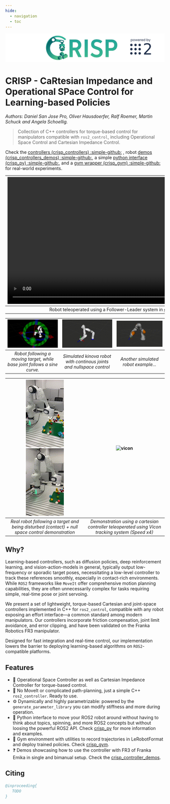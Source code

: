 ```yaml
---
hide:
  - navigation
  - toc
---
```


<img src="media/crisp_logo.webp" alt="CRISP Controllers Logo"/>

# CRISP - **C**a**R**tesian **I**mpedance and Operational **SP**ace Control for Learning-based Policies
*Authors: Daniel San Jose Pro, Oliver Hausdoerfer, Ralf Roemer, Martin Schuck and Angela Schoellig.*

> Collection of C++ controllers for torque-based control for manipulators compatible with `ros2_control`, including Operational Space Control and Cartesian Impedance Control. 

Check the [controllers (crisp_controllers) :simple-github:](https://github.com/utiasDSL/crisp_controllers) , robot [demos (crisp_controllers_demos) :simple-github:](https://github.com/utiasDSL/crisp_controllers_demos), a simple [python interface (crisp_py) :simple-github:](https://github.com/utiasDSL/crisp_py), and a [gym wrapper (crisp_gym) :simple-github:](https://github.com/utiasDSL/crisp_gym) for real-world experiments.

| <video src="media/pap_demo.mp4" controls="true" loop="true" autoplay="true" width="800"/> | <video src="media/policy.mp4" controls="true" loop="true" autoplay="true" width="800"/> |
|:--:|:--:|
| Robot teleoperated using a Follower-Leader system in [crisp_gym :simple-github:](https://github.com/utiasDSL/crisp_gym) | Diffusion Policy trained and deployed from the same demonstrations. | 


| ![Franka](media/franka.gif) | ![kinova](media/kinova.gif) | ![iiwa](media/iiwa.gif) |
|:--:|:--:|:--:|
| *Robot following a moving target, while base joint follows a sine curve.* | *Simulated kinova robot with continous joints and nullspace control* | *Another simulated robot example...* |

| ![franka_eight_reduced](media/franka_eight_reduced.gif)![franka_ns_reduced](media/franka_ns_reduced.gif) | ![vicon](media/franka_teleop.gif)|
|:--:|:--:|
| *Real robot following a target and being disturbed (contact) + null space control demonstration*  | *Demonstration using a cartesian controller teleoperated using Vicon tracking system (Speed x4)*| 


## Why?

Learning-based controllers, such as diffusion policies, deep reinforcement learning, and vision-action-models in general, typically output low-frequency or sporadic target poses, necessitating a low-level controller to track these references smoothly, especially in contact-rich environments.
While `ROS2` frameworks like `MoveIt` offer comprehensive motion planning capabilities, they are often unnecessarily complex for tasks requiring simple, real-time pose or joint servoing.

We present a set of lightweight, torque-based Cartesian and joint-space controllers implemented in C++ for `ros2_control`, compatible with any robot exposing an effort interface—a common standard among modern manipulators.
Our controllers incorporate friction compensation, joint limit avoidance, and error clipping, and have been validated on the Franka Robotics FR3 manipulator.

Designed for fast integration and real-time control, our implementation lowers the barrier to deploying learning-based algorithms on `ROS2`-compatible platforms.

## Features

- 🤖 Operational Space Controller as well as Cartesian Impedance Controller for torque-based control.  
- 🚫 No MoveIt or complicated path-planning, just a simple C++ `ros2_controller`. Ready to use.  
- ⚙️ Dynamically and highly parametrizable: powered by the `generate_parameter_library` you can modify stiffness and more during operation.  
- 🐍 Python interface to move your ROS2 robot around without having to think about topics, spinning, and more ROS2 concepts but without loosing the powerful ROS2 API. Check [crisp_py](https://github.com/utiasDSL/crisp_py) for more information and examples.
- 🔁 Gym environment with utilities to record trajectories in LeRobotFormat and deploy trained policies. Check [crisp_gym](https://github.com/utiasDSL/crisp_gym).
- ❓ Demos showcasing how to use the controller with FR3 of Franka Emika in single and bimanual setup. Check the [crisp_controller_demos](https://github.com/utiasDSL/crisp_controllers_demos).

## Citing

```bibtex
@inproceeding{
   TODO
}
```
